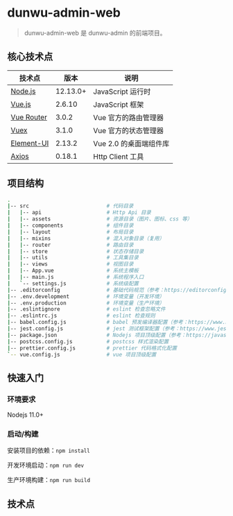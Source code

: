 # dunwu-admin-web

> dunwu-admin-web 是 dunwu-admin 的前端项目。

## 核心技术点

| 技术点                                         | 版本     | 说明                   |
| ---------------------------------------------- | -------- | ---------------------- |
| [Node.js](https://nodejs.org/zh-cn/)           | 12.13.0+ | JavaScript 运行时      |
| [Vue.js](https://cn.vuejs.org/index.html)      | 2.6.10   | JavaScript 框架        |
| [Vue Router](https://router.vuejs.org/zh/)     | 3.0.2    | Vue 官方的路由管理器   |
| [Vuex](https://vuex.vuejs.org/zh/)             | 3.1.0    | Vue 官方的状态管理器   |
| [Element-UI](https://element.eleme.cn/#/zh-CN) | 2.13.2   | Vue 2.0 的桌面端组件库 |
| [Axios](https://github.com/axios/axios)        | 0.18.1   | Http Client 工具       |


## 项目结构

```bash
.
|-- src							# 代码目录
|   |-- api						# Http Api 目录
|   |-- assets					# 资源目录（图片、图标、css 等）
|   |-- components				# 组件目录
|   |-- layout					# 布局目录
|   |-- mixins					# 混入对象目录（复用）
|   |-- router					# 路由目录
|   |-- store					# 状态存储目录
|   |-- utils					# 工具集目录
|   |-- views					# 视图目录
|   |-- App.vue					# 系统主模板
|   |-- main.js					# 系统程序入口
|   `-- settings.js				# 系统级配置
|-- .editorconfig				# 基础代码规范（参考：https://editorconfig.org）
|-- .env.development			# 环境变量（开发环境）
|-- .env.production				# 环境变量（生产环境）
|-- .eslintignore				# eslint 检查忽略文件
|-- .eslintrc.js				# eslint 检查规则
|-- babel.config.js				# babel 预发编译器配置（参考：https://www.babeljs.cn）
|-- jest.config.js				# jest 测试框架配置（参考：https://www.jestjs.cn）
|-- package.json				# Nodejs 项目顶级配置（参考：https://javascript.ruanyifeng.com/nodejs/packagejson.html）
|-- postcss.config.js			# postcss 样式渲染配置
|-- prettier.config.js			# prettier 代码格式化配置
`-- vue.config.js				# vue 项目顶级配置
```

## 快速入门

### 环境要求

Nodejs 11.0+

### 启动/构建

安装项目的依赖：`npm install`

开发环境启动：`npm run dev`

生产环境构建：`npm run build`

## 技术点


